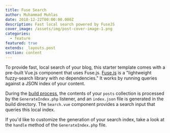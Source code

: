 ```yaml
---
title: Fuse Search
author: Muhammad Muhlas
date: 2018-12-22T00:00:00.000Z
description: Fast local search powered by FuseJS
cover_image: /assets/img/post-cover-image-1.png
categories:
  - feature
featured: true
extends: _layouts.post
section: content
---
```


To provide fast, local search of your blog, this starter template comes with a pre-built Vue.js component that uses Fuse.js. [Fuse.js](http://fusejs.io/) is a "lightweight fuzzy-search library with _no_ dependencies." It works by running queries against a JSON index of your content.

During the [build process](http://jigsaw.tighten.co/docs/building-and-previewing/), the contents of your `posts` collection is processed by the `GenerateIndex.php` listener, and an `index.json` file is generated in the build directory. The `Search.vue` component provides a search input that queries this local index.

If you'd like to customize the generation of your search index, take a look at the `handle` method of the `GenerateIndex.php` file.

